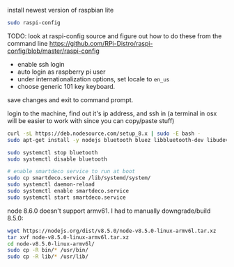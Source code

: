 install newest version of raspbian lite

```bash
sudo raspi-config
```

TODO: look at raspi-config source and figure out how to do these from the command line
https://github.com/RPi-Distro/raspi-config/blob/master/raspi-config

* enable ssh login
* auto login as raspberry pi user
* under internationalization options, set locale to `en_us`
* choose generic 101 key keyboard.

save changes and exit to command prompt.

login to the machine, find out it's ip address, and ssh in (a terminal in osx
will be easier to work with since you can copy/paste stuff)

```bash
curl -sL https://deb.nodesource.com/setup_8.x | sudo -E bash -
sudo apt-get install -y nodejs bluetooth bluez libbluetooth-dev libudev-dev

sudo systemctl stop bluetooth
sudo systemctl disable bluetooth

# enable smartdeco service to run at boot
sudo cp smartdeco.service /lib/systemd/system/
sudo systemctl daemon-reload
sudo systemctl enable smartdeco.service
sudo systemctl start smartdeco.service
```

node 8.6.0 doesn't support armv61. I had to manually downgrade/build 8.5.0:

```bash
wget https://nodejs.org/dist/v8.5.0/node-v8.5.0-linux-armv6l.tar.xz
tar xvf node-v8.5.0-linux-armv6l.tar.xz
cd node-v8.5.0-linux-armv6l/
sudo cp -R bin/* /usr/bin/
sudo cp -R lib/* /usr/lib/
```
